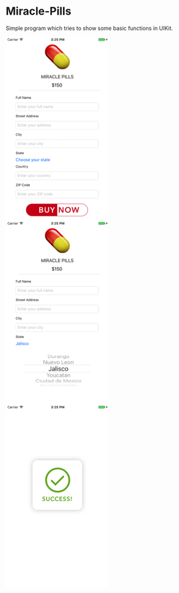 # Miracle-Pills

Simple program which tries to show some basic functions in UIKit. 

<img src="https://raw.githubusercontent.com/saulrivera/Miracle-Pills/master/snapshots/main.png" width="270" align="left">
<img src="https://raw.githubusercontent.com/saulrivera/Miracle-Pills/master/snapshots/selector.png" width="270" align="left">
<img src="https://raw.githubusercontent.com/saulrivera/Miracle-Pills/master/snapshots/done.png" width="270" align="left">

